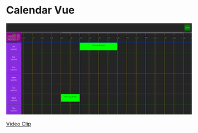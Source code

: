 # Calendar Vue

![CalendarVue Screenshot](./Docs/CalendarVueScreenshot-20240828.png)

<a href="https://youtu.be/bfT5bi0T85c">Video Clip</a>
